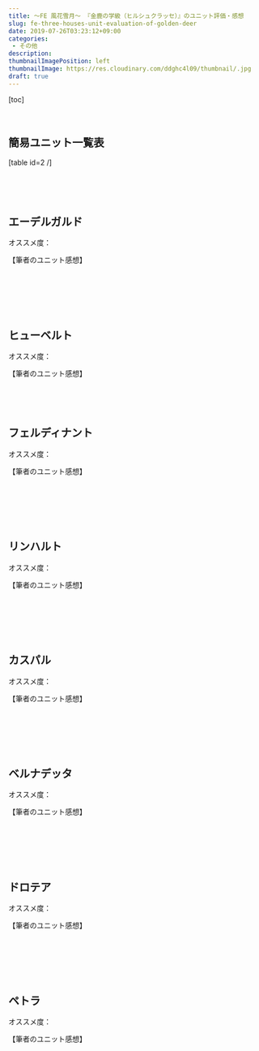```yaml
---
title: ～FE 風花雪月～ 『金鹿の学級（ヒルシュクラッセ）』のユニット評価・感想
slug: fe-three-houses-unit-evaluation-of-golden-deer
date: 2019-07-26T03:23:12+09:00
categories: 
 - その他
description: 
thumbnailImagePosition: left
thumbnailImage: https://res.cloudinary.com/ddghc4l09/thumbnail/.jpg
draft: true
---
```


<!--more-->

[toc]

&nbsp;
<h2>簡易ユニット一覧表</h2>
[table id=2 /]

&nbsp;

&nbsp;
<h2>エーデルガルド</h2>
オススメ度：

【筆者のユニット感想】

&nbsp;

&nbsp;

&nbsp;
<h2>ヒューベルト</h2>
オススメ度：

【筆者のユニット感想】

&nbsp;

&nbsp;
<h2>フェルディナント</h2>
オススメ度：

【筆者のユニット感想】

&nbsp;

&nbsp;

&nbsp;
<h2>リンハルト</h2>
オススメ度：

【筆者のユニット感想】

&nbsp;

&nbsp;

&nbsp;
<h2>カスパル</h2>
オススメ度：

【筆者のユニット感想】

&nbsp;

&nbsp;

&nbsp;
<h2>ベルナデッタ</h2>
オススメ度：

【筆者のユニット感想】

&nbsp;

&nbsp;

&nbsp;
<h2>ドロテア</h2>
オススメ度：

【筆者のユニット感想】

&nbsp;

&nbsp;

&nbsp;
<h2>ペトラ</h2>
オススメ度：

【筆者のユニット感想】

&nbsp;
